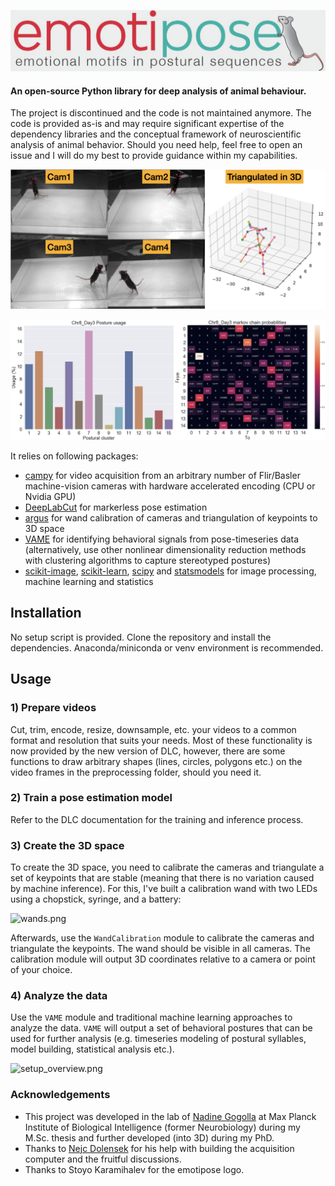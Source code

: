 
![emotipose.png](doc_images/emotipose.png)

#### An open-source Python library for deep analysis of animal behaviour.
The project is discontinued and the code is not maintained anymore.
The code is provided as-is and may require significant expertise of the dependency libraries and the conceptual framework of neuroscientific analysis of animal behavior.
Should you need help, feel free to open an issue and I will do my best to provide guidance within my capabilities.

![mouse_triangulation_3d.png](doc_images/mouse_triangulation_3d.png)

![output.png](doc_images/output.png)

It relies on following packages:
- [campy](https://github.com/onurserce/campy/tree/flir) for video acquisition from an arbitrary number of Flir/Basler machine-vision cameras with hardware accelerated encoding (CPU or Nvidia GPU)
- [DeepLabCut](https://www.mackenziemathislab.org/deeplabcut) for markerless pose estimation
- [argus](https://argus.web.unc.edu/) for wand calibration of cameras and triangulation of keypoints to 3D space
- [VAME](https://github.com/EthoML/VAME) for identifying behavioral signals from pose-timeseries data (alternatively, use other nonlinear dimensionality reduction methods with clustering algorithms to capture stereotyped postures)
- [scikit-image](https://scikit-image.org/), [scikit-learn](https://scikit-learn.org/stable/), [scipy](https://scipy.org/) and [statsmodels](https://www.statsmodels.org/stable/index.html) for image processing, machine learning and statistics

## Installation

No setup script is provided. Clone the repository and install the dependencies.
Anaconda/miniconda or venv environment is recommended.

## Usage

### 1) Prepare videos
Cut, trim, encode, resize, downsample, etc. your videos to a common format and resolution that suits your needs.
Most of these functionality is now provided by the new version of DLC, however, there are some functions to draw arbitrary shapes (lines, circles, polygons etc.) on the video frames in the preprocessing folder, should you need it.

### 2) Train a pose estimation model
Refer to the DLC documentation for the training and inference process.

### 3) Create the 3D space
To create the 3D space, you need to calibrate the cameras and triangulate a set of keypoints that are stable (meaning that there is no variation caused by machine inference). For this, I've built a calibration wand with two LEDs using a chopstick, syringe, and a battery:

![wands.png](doc_images/wands.png)

Afterwards, use the `WandCalibration` module to calibrate the cameras and triangulate the keypoints. The wand should be visible in all cameras. The calibration module will output 3D coordinates relative to a camera or point of your choice.

### 4) Analyze the data
Use the `VAME` module and traditional machine learning approaches to analyze the data. `VAME` will output a set of behavioral postures that can be used for further analysis (e.g. timeseries modeling of postural syllables, model building, statistical analysis etc.).

![setup_overview.png](doc_images/setup_overview.png)

### Acknowledgements
- This project was developed in the lab of [Nadine Gogolla](https://www.mackenziemathislab.org/) at Max Planck Institute of Biological Intelligence (former Neurobiology) during my M.Sc. thesis and further developed (into 3D) during my PhD. 
- Thanks to [Nejc Dolensek](https://github.com/NDolensek) for his help with building the acquisition computer and the fruitful discussions.
- Thanks to Stoyo Karamihalev for the emotipose logo.
